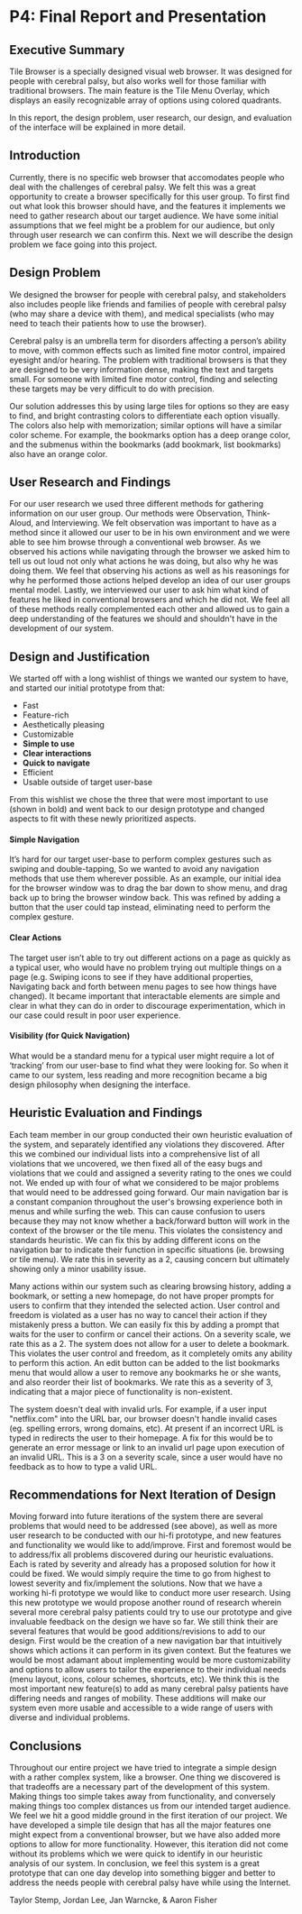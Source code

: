 # P4: Final Report and Presentation

## Executive Summary

Tile Browser is a specially designed visual web browser. It was designed for people with cerebral palsy, but also works well for those familiar with traditional browsers. The main feature is the Tile Menu Overlay, which displays an easily recognizable array of options using colored quadrants.

In this report, the design problem, user research, our design, and evaluation of the interface will be explained in more detail.

## Introduction

Currently, there is no specific web browser that accomodates people who deal with the challenges of cerebral palsy.  We felt this was a great opportunity to create a browser specifically for this user group.  To first find out what look this browser should have, and the features it implements we need to gather research about our target audience.  We have some initial assumptions that we feel might be a problem for our audience, but only through user research we can confirm this.  Next we will describe the design problem we face going into this project.  

## Design Problem

We designed the browser for people with cerebral palsy, and stakeholders also includes people like friends and families of people with cerebral palsy (who may share a device with them), and medical specialists (who may need to teach their patients how to use the browser).

Cerebral palsy is an umbrella term for disorders affecting a person’s ability to move, with common effects such as limited fine motor control, impaired eyesight and/or hearing. The problem with traditional browsers is that they are designed to be very information dense, making the text and targets small. For someone with limited fine motor control, finding and selecting these targets may be very difficult to do with precision.

Our solution addresses this by using large tiles for options so they are easy to find, and bright contrasting colors to differentiate each option visually. The colors also help with memorization; similar options will have a similar color scheme. For example, the bookmarks option has a deep orange color, and the submenus within the bookmarks (add bookmark, list bookmarks) also have an orange color.

## User Research and Findings

For our user research we used three different methods for gathering information on our user group.  Our methods were Observation, Think-Aloud, and Interviewing.  We felt observation was important to have as a method since it allowed our user to be in his own environment and we were able to see him browse through a conventional web browser.  As we observed his actions while navigating through the browser we asked him to tell us out loud not only what actions he was doing, but also why he was doing them.  We feel that observing his actions as well as his reasonings for why he performed those actions helped develop an idea of our user groups mental model.  Lastly, we interviewed our user to ask him what kind of features he liked in conventional browsers and which he did not.  We feel all of these methods really complemented each other and allowed us to gain a deep understanding of the features we should and shouldn't have in the development of our system.

## Design and Justification

We started off with a long wishlist of things we wanted our system to have, and started our initial prototype from that:

* Fast
* Feature-rich
* Aesthetically pleasing
* Customizable
* **Simple to use**
* **Clear interactions**
* **Quick to navigate**
* Efficient
* Usable outside of target user-base

From this wishlist we chose the three that were most important to use (shown in bold) and went back to our design prototype and changed aspects to fit with these newly prioritized aspects.


#### Simple Navigation
It’s hard for our target user-base to perform complex gestures such as swiping and double-tapping, So we wanted to avoid any navigation methods that use them wherever possible. As an example, our initial idea for the browser window was to drag the bar down to show menu, and drag back up to bring the browser window back. This was refined by adding a button that the user could tap instead, eliminating need to perform the complex gesture.

#### Clear Actions
The target user isn’t able to try out different actions on a page as quickly as a typical user, who would have no problem trying out multiple things on a page (e.g. Swiping icons to see if they have additional properties, Navigating back and forth between menu pages to see how things have changed). It became important that interactable elements are simple and clear in what they can do in order to discourage experimentation, which in our case could result in poor user experience.

#### Visibility (for Quick Navigation)
What would be a standard menu for a typical user might require a lot of ‘tracking’ from our user-base to find what they were looking for. So when it came to our system, less reading and more recognition became a big design philosophy when designing the interface.

## Heuristic Evaluation and Findings

Each team member in our group conducted their own heuristic evaluation of the system, and separately identified any violations they discovered. After this we combined our individual lists into a comprehensive list of all violations that we uncovered, we then fixed all of the easy bugs and violations that we could and assigned a severity rating to the ones we could not. We ended up with four of what we considered to be major problems that would need to be addressed going forward. 
Our main navigation bar is a constant companion throughout the user's browsing experience both in menus and while surfing the web. This can cause confusion to users because they may not know whether a back/forward button will work in the context of the browser or the tile menu. This violates the consistency and standards heuristic. We can fix this by adding different icons on the navigation bar to indicate their function in specific situations (ie. browsing or tile menu). We rate this in severity as a 2, causing concern but ultimately showing only a minor usability issue.

Many actions within our system such as clearing browsing history, adding a bookmark, or setting a new homepage, do not have proper prompts for users to confirm that they intended the selected action. User control and freedom is violated as a user has no way to cancel their action if they mistakenly press a button. We can easily fix this by adding a prompt that waits for the user to confirm or cancel their actions. On a severity scale, we rate this as a 2.
The system does not allow for a user to delete a bookmark. This violates the user control and freedom, as it completely omits any ability to perform this action. An edit button can be added to the list bookmarks menu that would allow a user to remove any bookmarks he or she wants, and also reorder their list of bookmarks. We rate this as a severity of 3, indicating that a major piece of functionality is non-existent.

The system doesn't deal with invalid urls. For example, if a user input "netflix.com" into the URL bar, our browser doesn't handle invalid cases (eg. spelling errors, wrong domains, etc). At present if an incorrect URL is typed in redirects the user to their homepage. A fix for this would be to generate an error message or link to an invalid url page upon execution of an invalid URL. This is a 3 on a severity scale, since a user would have no feedback as to how to type a valid URL.

## Recommendations for Next Iteration of Design

Moving forward into future iterations of the system there are several problems that would need to be addressed (see above), as well as more user research to be conducted with our hi-fi prototype, and new features and functionality we would like to add/improve.
First and foremost would be to address/fix all problems discovered during our heuristic evaluations. Each is rated by severity and already has a proposed solution for how it could be fixed. We would simply require the time to go from highest to lowest severity and fix/implement the solutions.
Now that we have a working hi-fi prototype we would like to conduct more user research. Using this new prototype we would propose another round of research wherein several more cerebral palsy patients could try to use our prototype and give invaluable feedback on the design we have so far.
We still think their are several features that would be good additions/revisions to add to our design. First would be the creation of a new navigation bar that intuitively shows which actions it can perform in its given context. But the features we would be most adamant about implementing would be more customizability and options to allow users to tailor the experience to their individual needs (menu layout, icons, colour schemes, shortcuts, etc). We think this is the most important new feature(s) to add as many cerebral palsy patients have differing needs and ranges of mobility. These additions will make our system even more usable and accessible to a wide range of users with diverse and individual problems.

## Conclusions

Throughout our entire project we have tried to integrate a simple design with a rather complex system, like a browser.  One thing we discovered is that tradeoffs are a necessary part of the development of this system.  Making things too simple takes away from functionality, and conversely making things too complex distances us from our intended target audience.  We feel we hit a good middle ground in the first iteration of our project.  We have developed a simple tile design that has all the major features one might expect from a conventional browser, but we have also added more options to allow for more functionality.  However, this iteration did not come without its problems which we were quick to identify in our heuristic analysis of our system.  In conclusion, we feel this system is a great prototype that can one day develop into something bigger and better to address the needs people with cerebral palsy have while using the Internet.



Taylor Stemp, Jordan Lee, Jan Warncke, & Aaron Fisher
